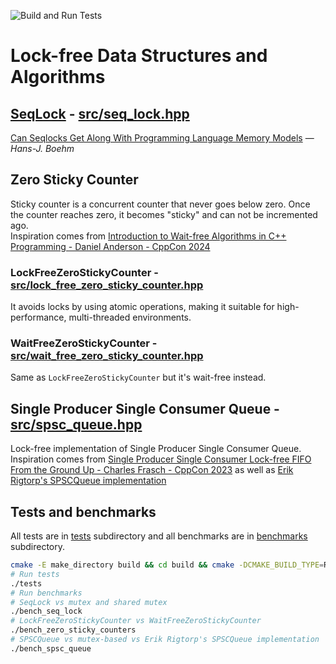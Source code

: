  ![Build and Run Tests](https://github.com/olearczuk/lock-free-cpp/actions/workflows/build_run_tests.yml/badge.svg?branch=main)
 # Lock-free Data Structures and Algorithms
 ## [SeqLock](https://en.wikipedia.org/wiki/Seqlock) - [src/seq_lock.hpp](src/seq_lock.hpp)
[Can Seqlocks Get Along With Programming Language Memory Models](https://web.archive.org/web/20210506174408/https://www.hpl.hp.com/techreports/2012/HPL-2012-68.pdf) — *Hans-J. Boehm*

## Zero Sticky Counter
Sticky counter is a concurrent counter that never goes below zero. Once the counter reaches zero, it becomes "sticky" and can not be incremented ago.<br/>
Inspiration comes from [Introduction to Wait-free Algorithms in C++ Programming - Daniel Anderson - CppCon 2024](https://www.youtube.com/watch?v=kPh8pod0-gk&list=PLr05g8IRfRd6kAxBpmpGsijzlVLCuuPqZ)
 ### LockFreeZeroStickyCounter - [src/lock_free_zero_sticky_counter.hpp](src/lock_free_zero_sticky_counter.hpp)
It avoids locks by using atomic operations, making it suitable for high-performance, multi-threaded environments.
 ### WaitFreeZeroStickyCounter - [src/wait_free_zero_sticky_counter.hpp](src/wait_free_zero_sticky_counter.hpp)
 Same as `LockFreeZeroStickyCounter` but it's wait-free instead.

## Single Producer Single Consumer Queue - [src/spsc_queue.hpp](src/spsc_queue.hpp)
Lock-free implementation of Single Producer Single Consumer Queue.
Inspiration comes from [Single Producer Single Consumer Lock-free FIFO From the Ground Up - Charles Frasch - CppCon 2023](https://www.youtube.com/watch?v=K3P_Lmq6pw0&list=PLr05g8IRfRd51NGMQ-9X_BuTHHhzro5P0) as well as [Erik Rigtorp's SPSCQueue implementation](https://github.com/rigtorp/SPSCQueue/tree/master)

## Tests and benchmarks
All tests are in [tests](tests/) subdirectory and all benchmarks are in [benchmarks](benchmarks/) subdirectory.
```bash
cmake -E make_directory build && cd build && cmake -DCMAKE_BUILD_TYPE=Release .. && make
# Run tests
./tests
# Run benchmarks
# SeqLock vs mutex and shared mutex
./bench_seq_lock
# LockFreeZeroStickyCounter vs WaitFreeZeroStickyCounter
./bench_zero_sticky_counters
# SPSCQueue vs mutex-based vs Erik Rigtorp's SPSCQueue implementation
./bench_spsc_queue
```
